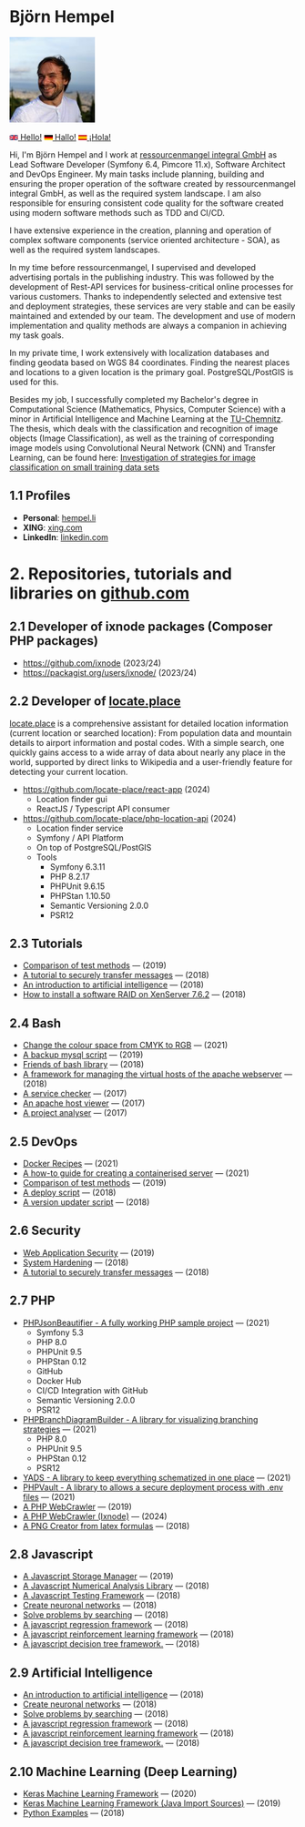 # Björn Hempel

<img src="images/bjoern-hempel.jpg" width="150">

[<img src="images/english.png" width="15"> Hello!](README.md) [<img src="images/german.png" width="15"> Hallo!](README.de.md) [<img src="images/spanish.png" width="15"> ¡Hola!](README.es.md)


Hi, I'm Björn Hempel and I work at [ressourcenmangel integral GmbH](https://rsm-integral.de/) as Lead Software Developer (Symfony 6.4, Pimcore 11.x), Software Architect and DevOps Engineer. My main tasks include planning, building and ensuring the proper operation of the software created by ressourcenmangel integral GmbH, as well as the required system landscape. I am also responsible for ensuring consistent code quality for the software created using modern software methods such as TDD and CI/CD.

I have extensive experience in the creation, planning and operation of complex software components (service oriented architecture - SOA), as well as the required system landscapes.

In my time before ressourcenmangel, I supervised and developed advertising portals in the publishing industry. This was followed by the development of Rest-API services for business-critical online processes for various customers. Thanks to independently selected and extensive test and deployment strategies, these services are very stable and can be easily maintained and extended by our team. The development and use of modern implementation and quality methods are always a companion in achieving my task goals.

In my private time, I work extensively with localization databases and finding geodata based on WGS 84 coordinates. Finding the nearest places and locations to a given location is the primary goal. PostgreSQL/PostGIS is used for this.

Besides my job, I successfully completed my Bachelor's degree in Computational Science (Mathematics, Physics, Computer Science) with a minor in Artificial Intelligence and Machine Learning at the [TU-Chemnitz](https://www.tu-chemnitz.de). The thesis, which deals with the classification and recognition of image objects (Image Classification), as well as the training of corresponding image models using Convolutional Neural Network (CNN) and Transfer Learning, can be found here: 
[Investigation of strategies for image classification on small training data sets](https://www.hempel.li/Personal/bachelor-thesis.pdf)

## 1.1 Profiles

* **Personal**: [hempel.li](https://www.hempel.li/)
* **XING**: [xing.com](https://www.xing.com/profile/Bjoern_Hempel14)
* **LinkedIn**: [linkedin.com](https://www.linkedin.com/in/bjoernhempel)

# 2. Repositories, tutorials and libraries on [github.com](https://github.com/bjoern-hempel)

## 2.1 Developer of ixnode packages (Composer PHP packages)

* https://github.com/ixnode (2023/24)
* https://packagist.org/users/ixnode/ (2023/24)

## 2.2 Developer of [locate.place](https://locate.place/index.html)

[locate.place](https://locate.place/index.html) is a comprehensive assistant for detailed location information (current location or searched location): From population data and mountain details to airport information and postal codes. With a simple search, one quickly gains access to a wide array of data about nearly any place in the world, supported by direct links to Wikipedia and a user-friendly feature for detecting your current location.

* https://github.com/locate-place/react-app (2024)
  * Location finder gui
  * ReactJS / Typescript API consumer
* https://github.com/locate-place/php-location-api (2024)
  * Location finder service
  * Symfony / API Platform
  * On top of PostgreSQL/PostGIS
  * Tools
    * Symfony 6.3.11
    * PHP 8.2.17
    * PHPUnit 9.6.15
    * PHPStan 1.10.50
    * Semantic Versioning 2.0.0
    * PSR12

## 2.3 Tutorials

* [Comparison of test methods](https://github.com/friends-of-tutorials/comparison-of-test-methods) &mdash; (2019)
* [A tutorial to securely transfer messages](https://github.com/friends-of-tutorials/securely-transfer-messages) &mdash; (2018)
* [An introduction to artificial intelligence](https://github.com/friends-of-ai/an-introduction-to-artificial-intelligence) &mdash; (2018)
* [How to install a software RAID on XenServer 7.6.2](https://github.com/friends-of-tutorials/xen-software-raid) &mdash; (2018)

## 2.4 Bash

* [Change the colour space from CMYK to RGB](https://github.com/bjoern-hempel/bash-cmyk-to-rgb) &mdash; (2021)
* [A backup mysql script](https://github.com/bjoern-hempel/backup-mysql) &mdash; (2019)
* [Friends of bash library](https://github.com/bjoern-hempel/friends-of-bash) &mdash; (2018)
* [A framework for managing the virtual hosts of the apache webserver](https://github.com/bjoern-hempel/apache-virtual-host-manager/tree/master) &mdash; (2018)
* [A service checker](https://github.com/bjoern-hempel/service-checker) &mdash; (2017)
* [An apache host viewer](https://github.com/bjoern-hempel/apache-host-viewer) &mdash; (2017)
* [A project analyser](https://github.com/bjoern-hempel/project-analyser) &mdash; (2017)

## 2.5 DevOps

* [Docker Recipes](https://github.com/ixnode/docker-recipes) &mdash; (2021)
* [A how-to guide for creating a containerised server](https://github.com/friends-of-tutorials/containerized-server) &mdash; (2021)
* [Comparison of test methods](https://github.com/friends-of-tutorials/comparison-of-test-methods) &mdash; (2019)
* [A deploy script](https://github.com/bjoern-hempel/bash-git-deploy) &mdash; (2018)
* [A version updater script](https://github.com/bjoern-hempel/bash-git-version-updater) &mdash; (2018)

## 2.6 Security

* [Web Application Security](https://github.com/friends-of-tutorials/web-application-security) &mdash; (2019)
* [System Hardening](https://github.com/friends-of-tutorials/system-hardening) &mdash; (2018)
* [A tutorial to securely transfer messages](https://github.com/friends-of-tutorials/securely-transfer-messages) &mdash; (2018)

## 2.7 PHP

* [PHPJsonBeautifier - A fully working PHP sample project](https://github.com/ixnode/php-json-beautifier) &mdash; (2021)
  * Symfony 5.3
  * PHP 8.0
  * PHPUnit 9.5
  * PHPStan 0.12
  * GitHub
  * Docker Hub
  * CI/CD Integration with GitHub
  * Semantic Versioning 2.0.0
  * PSR12
* [PHPBranchDiagramBuilder - A library for visualizing branching strategies](https://github.com/ixnode/php-branch-diagram-builder) &mdash; (2021)
  * PHP 8.0
  * PHPUnit 9.5
  * PHPStan 0.12
  * PSR12
* [YADS - A library to keep everything schematized in one place](https://github.com/ixnode/yads) &mdash; (2021)
* [PHPVault - A library to allows a secure deployment process with .env files](https://github.com/ixnode/php-vault) &mdash; (2021)
* [A PHP WebCrawler](https://github.com/bjoern-hempel/php-web-crawler) &mdash; (2019)
* [A PHP WebCrawler (Ixnode)](https://github.com/ixnode/php-web-crawler) &mdash; (2024)
* [A PNG Creator from latex formulas](https://github.com/bjoern-hempel/php-latex-2-png) &mdash; (2018)

## 2.8 Javascript

* [A Javascript Storage Manager](https://github.com/bjoern-hempel/js-storage-manager) &mdash; (2019)
* [A Javascript Numerical Analysis Library](https://github.com/bjoern-hempel/js-analysis) &mdash; (2018)
* [A Javascript Testing Framework](https://github.com/bjoern-hempel/js-testing-framework) &mdash; (2018)
* [Create neuronal networks](https://github.com/friends-of-ai/create-neuronal-networks) &mdash; (2018)
* [Solve problems by searching](https://github.com/friends-of-ai/solve-problems-by-searching) &mdash; (2018)
* [A javascript regression framework](https://github.com/bjoern-hempel/js-regression-framework) &mdash; (2018)
* [A javascript reinforcement learning framework](https://github.com/bjoern-hempel/js-reinforcement-learning-framework) &mdash; (2018)
* [A javascript decision tree framework.](https://github.com/bjoern-hempel/js-decision-tree-framework) &mdash; (2018)

## 2.9 Artificial Intelligence

* [An introduction to artificial intelligence](https://github.com/friends-of-ai/an-introduction-to-artificial-intelligence) &mdash; (2018)
* [Create neuronal networks](https://github.com/friends-of-ai/create-neuronal-networks) &mdash; (2018)
* [Solve problems by searching](https://github.com/friends-of-ai/solve-problems-by-searching) &mdash; (2018)
* [A javascript regression framework](https://github.com/bjoern-hempel/js-regression-framework) &mdash; (2018)
* [A javascript reinforcement learning framework](https://github.com/bjoern-hempel/js-reinforcement-learning-framework) &mdash; (2018)
* [A javascript decision tree framework.](https://github.com/bjoern-hempel/js-decision-tree-framework) &mdash; (2018)

## 2.10 Machine Learning (Deep Learning)

* [Keras Machine Learning Framework](https://github.com/bjoern-hempel/keras-machine-learning-framework) &mdash; (2020)
* [Keras Machine Learning Framework (Java Import Sources)](https://github.com/bjoern-hempel/keras-machine-learning-framework-java-sources) &mdash; (2019)
* [Python Examples](https://github.com/friends-of-ai/python-examples) &mdash; (2018)
